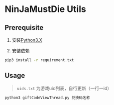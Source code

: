 # NinJaMustDie Utils

## Prerequisite

1. 安装[Python3.X](https://www.python.org/downloads/)

2. 安装依赖
```bash
pip3 install -r requirement.txt
```

## Usage
> `uids.txt` 为游戏uid列表，自行更新（一行一id）

```bash
python3 giftCodeViewThread.py 兑换码名称
```